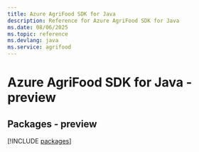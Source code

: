 ```yaml
---
title: Azure AgriFood SDK for Java
description: Reference for Azure AgriFood SDK for Java
ms.date: 08/06/2025
ms.topic: reference
ms.devlang: java
ms.service: agrifood
---
```

# Azure AgriFood SDK for Java - preview
## Packages - preview
[!INCLUDE [packages](agrifood-index.md)]